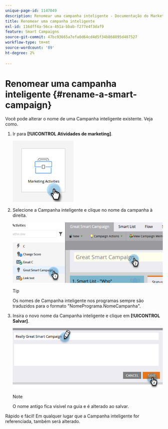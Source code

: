```yaml
---
unique-page-id: 1147049
description: Renomear uma campanha inteligente - Documentação do Marketo - Documentação do produto
title: Renomear uma campanha inteligente
exl-id: 116dff4a-56ca-451a-bbab-f277e4f3daf9
feature: Smart Campaigns
source-git-commit: 47bc93665a7efa0d64cd4d5f34b868895d407527
workflow-type: tm+mt
source-wordcount: '89'
ht-degree: 2%

---
```


# Renomear uma campanha inteligente {#rename-a-smart-campaign}

Você pode alterar o nome de uma Campanha inteligente existente. Veja como.

1. Ir para **[!UICONTROL Atividades de marketing]**.

   ![](assets/rename-a-smart-campaign-1.png)

1. Selecione a Campanha inteligente e clique no nome da campanha à direita.

   ![](assets/rename-a-smart-campaign-2.png)

   >[!TIP]
   >
   >Os nomes de Campanha inteligente nos programas sempre são traduzidos para o formato &quot;NomePrograma.NomeCampanha&quot;.

1. Insira o novo nome da Campanha inteligente e clique em **[!UICONTROL Salvar]**.

   ![](assets/rename-a-smart-campaign-3.png)

   >[!NOTE]
   >
   >O nome antigo fica visível na guia e é alterado ao salvar.

Rápido e fácil! Em qualquer lugar que a Campanha inteligente for referenciada, também será alterado.
